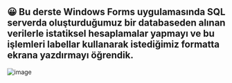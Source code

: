 😀 Bu derste Windows Forms uygulamasında SQL serverda oluşturduğumuz bir databaseden alınan verilerle istatiksel hesaplamalar yapmayı ve bu işlemleri labellar kullanarak istediğimiz formatta ekrana yazdırmayı öğrendik.
------------------------------------------
![image](https://github.com/user-attachments/assets/fc966d5b-5ee1-4cec-98f7-a8c2b483cee5)

